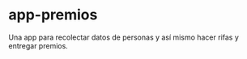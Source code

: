 # app-premios
Una app para recolectar datos de personas y así mismo hacer rifas y entregar premios.
